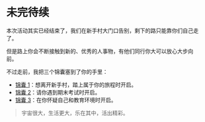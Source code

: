 # 未完待续

本次活动其实已经结束了，我们在新手村大门口告别，剩下的路只能靠你们自己走了。

但是路上你会不断接触到新的、优秀的人事物，有他们同行你大可以放心大步向前。

不过走前，我把三个锦囊塞到了你的手里：

- [锦囊 1](https://csdiy.wiki/)：想离开新手村，踏上属于你的旅程时开启。
- [锦囊 2](https://github.com/Open-BJUT/BJUT-Helper)：请你遇到期末考试时开启。
- [锦囊 3](https://survivesjtu.gitbook.io/survivesjtumanual/)：在你怀疑自己和教育环境时开启。

> 宇宙很大，生活更大，乐在其中，活出精彩。

